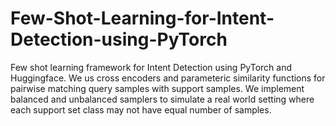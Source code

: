 # Few-Shot-Learning-for-Intent-Detection-using-PyTorch
Few shot learning framework for Intent Detection using PyTorch and Huggingface. We us cross encoders and parameteric similarity functions for pairwise matching query samples with support samples. We implement balanced and unbalanced samplers to simulate a real world setting where each support set class may not have equal number of samples.
